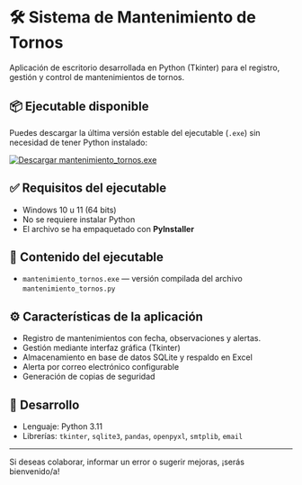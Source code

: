 # 🛠️ Sistema de Mantenimiento de Tornos

Aplicación de escritorio desarrollada en Python (Tkinter) para el registro, gestión y control de mantenimientos de tornos.

## 📦 Ejecutable disponible

Puedes descargar la última versión estable del ejecutable (`.exe`) sin necesidad de tener Python instalado:

[![Descargar mantenimiento_tornos.exe](https://img.shields.io/badge/Descargar%20EXE-v1.1.0-blue?logo=github)](https://github.com/Ismaelfrank/mantenimiento-tornos/releases/latest/download/mantenimiento_tornos.exe)

## ✅ Requisitos del ejecutable

- Windows 10 u 11 (64 bits)
- No se requiere instalar Python
- El archivo se ha empaquetado con **PyInstaller**

## 📂 Contenido del ejecutable

- `mantenimiento_tornos.exe` — versión compilada del archivo `mantenimiento_tornos.py`

## ⚙️ Características de la aplicación

- Registro de mantenimientos con fecha, observaciones y alertas.
- Gestión mediante interfaz gráfica (Tkinter)
- Almacenamiento en base de datos SQLite y respaldo en Excel
- Alerta por correo electrónico configurable
- Generación de copias de seguridad

## 🔧 Desarrollo

- Lenguaje: Python 3.11
- Librerías: `tkinter`, `sqlite3`, `pandas`, `openpyxl`, `smtplib`, `email`

---

Si deseas colaborar, informar un error o sugerir mejoras, ¡serás bienvenido/a!

